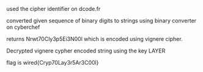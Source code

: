 used the cipher identifier on dcode.fr 

converted given sequence of binary digits to strings using binary converter on cyberchef

returns Nrwt70Cly3p5Ei3N00l which is encoded using vignere cipher. 

Decrypted vignere cypher encoded string using the key LAYER

flag is wired{Cryp70Lay3r5Ar3C00l}
